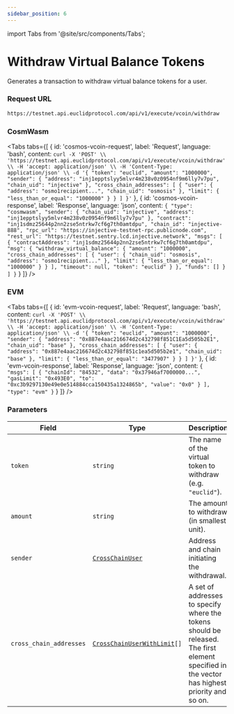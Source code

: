 ```yaml
---
sidebar_position: 6
---
```

import Tabs from '@site/src/components/Tabs';

# Withdraw Virtual Balance Tokens

Generates a transaction to withdraw virtual balance tokens for a user.

### Request URL
```bash
https://testnet.api.euclidprotocol.com/api/v1/execute/vcoin/withdraw
```

### CosmWasm
<Tabs
  tabs={[
    {
      id: 'cosmos-vcoin-request',
      label: 'Request',
      language: 'bash',
      content: `curl -X 'POST' \\
  'https://testnet.api.euclidprotocol.com/api/v1/execute/vcoin/withdraw' \\
  -H 'accept: application/json' \\
  -H 'Content-Type: application/json' \\
  -d '{
    "token": "euclid",
    "amount": "1000000",
    "sender": {
      "address": "inj1epptslyy5mlvr4m238v0z0954nf9m6lly7v7pu",
      "chain_uid": "injective"
    },
    "cross_chain_addresses": [
      {
        "user": {
          "address": "osmo1recipient...",
          "chain_uid": "osmosis"
        },
        "limit": {
          "less_than_or_equal": "1000000"
        }
      }
    ]
}'`
    },
    {
      id: 'cosmos-vcoin-response',
      label: 'Response',
      language: 'json',
      content: `{
  "type": "cosmwasm",
  "sender": {
    "chain_uid": "injective",
    "address": "inj1epptslyy5mlvr4m238v0z0954nf9m6lly7v7pu"
  },
  "contract": "inj1sdmz25644p2nn2zse5ntrkw7cf6g7th0amtdpu",
  "chain_id": "injective-888",
  "rpc_url": "https://injective-testnet-rpc.publicnode.com",
  "rest_url": "https://testnet.sentry.lcd.injective.network",
  "msgs": [
    {
      "contractAddress": "inj1sdmz25644p2nn2zse5ntrkw7cf6g7th0amtdpu",
      "msg": {
        "withdraw_virtual_balance": {
          "amount": "1000000",
          "cross_chain_addresses": [
            {
              "user": {
                "chain_uid": "osmosis",
                "address": "osmo1recipient..."
              },
              "limit": {
                "less_than_or_equal": "1000000"
              }
            }
          ],
          "timeout": null,
          "token": "euclid"
        }
      },
      "funds": []
    }
  ]
}`
    }
  ]}
/>

### EVM

<Tabs
  tabs={[
    {
      id: 'evm-vcoin-request',
      label: 'Request',
      language: 'bash',
      content: `curl -X 'POST' \\
  'https://testnet.api.euclidprotocol.com/api/v1/execute/vcoin/withdraw' \\
  -H 'accept: application/json' \\
  -H 'Content-Type: application/json' \\
  -d '{
    "token": "euclid",
    "amount": "1000000",
    "sender": {
      "address": "0x887e4aac216674d2c432798f851C1Ea5d505b2E1",
      "chain_uid": "base"
    },
    "cross_chain_addresses": [
      {
        "user": {
          "address": "0x887e4aac216674d2c432798f851c1ea5d505b2e1",
          "chain_uid": "base"
        },
        "limit": {
          "less_than_or_equal": "3477907"
        }
      }
    ]
}'`
    },
    {
      id: 'evm-vcoin-response',
      label: 'Response',
      language: 'json',
      content: `{
  "msgs": [
    {
      "chainId": "84532",
      "data": "0x37946af7000000...",
      "gasLimit": "0x493E0",
      "to": "0xc3b9297130e49e0e514884cca150435a1324865b",
      "value": "0x0"
    }
  ],
  "type": "evm"
}`
    }
  ]}
/>

### Parameters

| **Field**                 | **Type**                                                                                             | **Description**                                                                 |
|---------------------------|------------------------------------------------------------------------------------------------------|---------------------------------------------------------------------------------|
| `token`                   | `string`                                                                                            | The name of the virtual token to withdraw (e.g. `"euclid"`).                   |
| `amount`                  | `string`                                                                                            | The amount to withdraw (in smallest unit).                                     |
| `sender`                  | [`CrossChainUser`](../../../Euclid%20Smart%20Contracts/CosmWasm/overview#crosschainuser)            | Address and chain initiating the withdrawal.                                   |
| `cross_chain_addresses`   | [`CrossChainUserWithLimit`](../../../Euclid%20Smart%20Contracts/CosmWasm/overview#crosschainuserwithlimit)`[]` |  A set of addresses to specify where the tokens should be released. The first element specified in the vector has highest priority and so on.                               |
